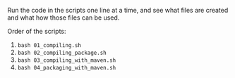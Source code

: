 Run the code in the scripts one line at a time, and see what files are created and what how those files can be used. 

Order of the scripts:
1. `bash 01_compiling.sh`
2. `bash 02_compiling_package.sh`
3. `bash 03_compiling_with_maven.sh`
4. `bash 04_packaging_with_maven.sh`